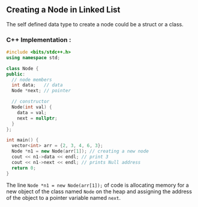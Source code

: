 ## Creating a Node in Linked List

The self defined data type to create a node could be a struct or a class.

### C++ Implementation :

```cpp
#include <bits/stdc++.h>
using namespace std;

class Node {
public:
  // node members
  int data;   // data
  Node *next; // pointer

  // constructor
  Node(int val) {
    data = val;
    next = nullptr;
  }
};

int main() {
  vector<int> arr = {2, 3, 4, 6, 3};
  Node *n1 = new Node(arr[1]); // creating a new node
  cout << n1->data << endl; // print 3
  cout << n1->next << endl; // prints Null address
  return 0;
}
```

The line `Node *n1 = new Node(arr[1]);` of code is allocating memory for a new object of the class named `Node` on the heap and assigning the address of the object to a pointer variable named `next`.
